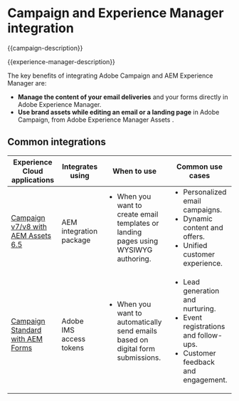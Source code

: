 ---
---

# Campaign and Experience Manager integration

{{campaign-description}}

{{experience-manager-description}}

The key benefits of integrating Adobe Campaign and AEM Experience Manager are:

+ **Manage the content of your email deliveries** and your forms directly in Adobe Experience Manager.
+ **Use brand assets while editing an email or a landing page** in Adobe Campaign, from Adobe Experience Manager Assets .

## Common integrations

<table>
    <thead>
        <tr>
            <th>Experience Cloud applications</th>
            <th>Integrates using</th>
            <th>When to use</th>
            <th>Common use cases</th>
        </tr>
    </thead>
    <tbody>
        <tr>
            <td><a href="../../integrations/tutorials/campaign-aem/campaign-v8-with-experience-manager.md" target="_blank" rel="noreferrer">Campaign v7/v8 with AEM Assets 6.5</a></td>
            <td>AEM integration package</td>
            <td>
                <ul style="margin-top: 0;">
                    <li>When you want to create email templates or landing pages using WYSIWYG authoring.</li>
                </ul>
            </td>
            <td>
              <ul style="margin-top: 0;">
                <li>Personalized email campaigns.</li>
                <li>Dynamic content and offers.</li>
                <li>Unified customer experience.</li>
              </ul>
            </td>
        </tr>      
        <tr>
            <td><a href="https://experienceleague.adobe.com/docs/experience-manager-learn/forms/aem-forms-with-adobe-campaign/aem-forms-with-campaign-standard-getting-started-tutorial.html" target="_blank" rel="noreferrer">Campaign Standard with AEM Forms</a></td>
            <td>Adobe IMS access tokens</td>
            <td>
                <ul style="margin-top: 0;">
                    <li>When you want to automatically send emails based on digital form submissions.</li>
                </ul>
            </td>
            <td>
              <ul style="margin-top: 0;">
                <li>Lead generation and nurturing.</li>
                <li>Event registrations and follow-ups.</li>
                <li>Customer feedback and engagement.</li>
              </ul>
            </td>
        </tr>              
    </tbody>          
</table>
